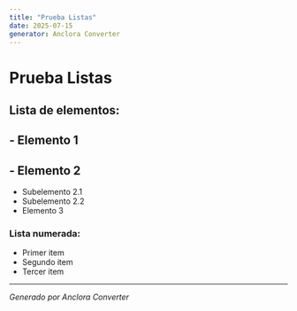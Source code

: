 ```yaml
---
title: "Prueba Listas"
date: 2025-07-15
generator: Anclora Converter
---
```


# Prueba Listas

## Lista de elementos:

## - Elemento 1

## - Elemento 2

  - Subelemento 2.1
  - Subelemento 2.2
- Elemento 3

### Lista numerada:

- Primer item
- Segundo item
- Tercer item

---

*Generado por Anclora Converter*